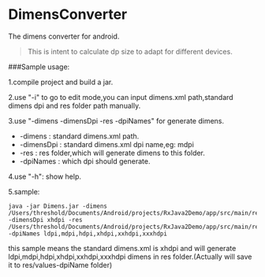 # DimensConverter
The dimens converter for android.

>This is intent to calculate dp size to adapt for different devices.

###Sample usage:

1.compile project and build a jar.

2.use "-i" to go to  edit mode,you can input dimens.xml path,standard dimens dpi and res folder path manually.

3.use "-dimens -dimensDpi -res -dpiNames" for generate dimens.
 * -dimens    : standard dimens.xml path.
 * -dimensDpi : standard dimens.xml dpi name,eg: mdpi
 * -res : res folder,which will generate dimens to this folder.
 * -dpiNames : which dpi should generate.

4.use "-h": show help.

5.sample:
```$xslt
java -jar Dimens.jar -dimens /Users/threshold/Documents/Android/projects/RxJava2Demo/app/src/main/res/values/dimens.xml -dimensDpi xhdpi -res /Users/threshold/Documents/Android/projects/RxJava2Demo/app/src/main/res -dpiNames ldpi,mdpi,hdpi,xhdpi,xxhdpi,xxxhdpi

```
this sample means the standard dimens.xml is xhdpi and will generate ldpi,mdpi,hdpi,xhdpi,xxhdpi,xxxhdpi dimens in res folder.(Actually will save it to res/values-dpiName folder)
